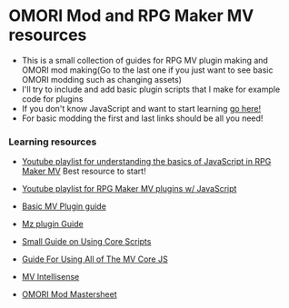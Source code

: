# OMORI Mod and RPG Maker MV resources
- This is a small collection of guides for RPG MV plugin making and OMORI mod making(Go to the last one if you just want to see basic OMORI modding such as changing assets)
- I'll try to include and add basic plugin scripts that I make for example code for plugins
- If you don't know JavaScript and want to start learning [go here!](https://www.w3schools.com/js/)
- For basic modding the first and last links should be all you need!

### Learning resources 

- [Youtube playlist for understanding the basics of JavaScript in RPG Maker MV](https://youtube.com/playlist?list=PLU0DH6E0N9R7a0OM3ZXLuRq2QtiOufgr-) Best resource to start!

- [Youtube playlist for RPG Maker MV plugins w/ JavaScript](https://www.youtube.com/playlist?list=PL3Fv4Z54bWaGjcORlYg6TKsnoQDf2no3d)

- [Basic MV Plugin guide](https://github.com/aloeguvner/rpg-maker-mv-tutorials/blob/master/Tutorials/ALOE_NotetagBeginner/ALOE_NotetagBeginner.md)

- [Mz plugin Guide](https://docs.google.com/document/d/176S5ldh330fltOy9IEsrcAfeIWGkelWa/edit#)

- [Small Guide on Using Core Scripts](https://github.com/rpgtkoolmv/corescript)

- [Guide For Using All of The MV Core JS](https://kinoar.github.io/rmmv-doc-web/index.html)

- [MV Intellisense](http://endlessillusoft.com/rpgmakermv-intellisense/)

- [OMORI Mod Mastersheet](https://docs.google.com/document/d/1LyoDxBbtw4MUb7HirIZEaigpbJOcbwTelby7vttIAlg/edit)
